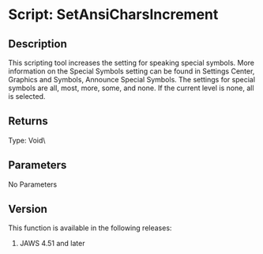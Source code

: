 # Script: SetAnsiCharsIncrement

## Description

This scripting tool increases the setting for speaking special symbols.
More information on the Special Symbols setting can be found in Settings
Center, Graphics and Symbols, Announce Special Symbols. The settings for
special symbols are all, most, more, some, and none. If the current
level is none, all is selected.

## Returns

Type: Void\

## Parameters

No Parameters

## Version

This function is available in the following releases:

1.  JAWS 4.51 and later
